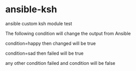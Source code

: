 # ansible-ksh
ansible custom ksh module test

The following condition will change the output from Ansible

condition=happy
then changed will be true

condition=sad
then failed will be true

any other condition failed and condition will be false

